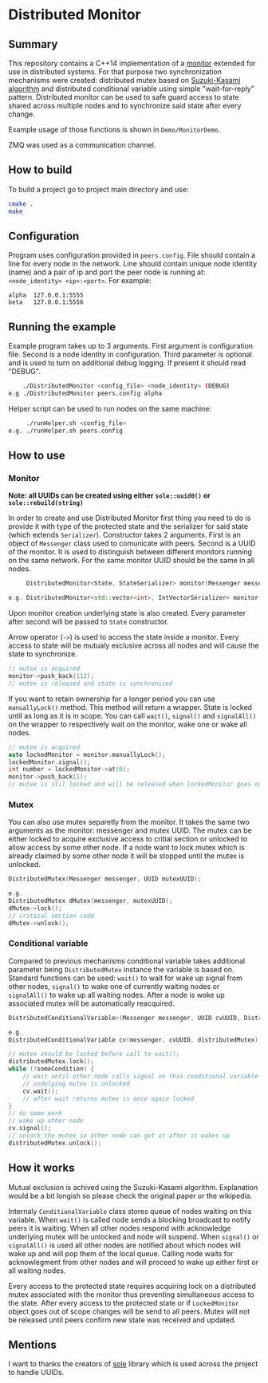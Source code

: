 # Distributed Monitor

## Summary

This repository contains a C++14 implementation of a [monitor](https://en.wikipedia.org/wiki/Monitor_(synchronization)) extended for use in distributed systems. For that purpose two synchronization mechanisms were created: distributed mutex based on [Suzuki-Kasami algorithm](https://en.wikipedia.org/wiki/Suzuki%E2%80%93Kasami_algorithm) and distributed conditional variable using simple "wait-for-reply" pattern. Distributed monitor can be used to safe guard access to state shared across multiple nodes and to synchronize said state after every change.

Example usage of those functions is shown in `Demo/MonitorDemo`.

ZMQ was used as a communication channel.

## How to build

To build a project go to project main directory and use:

```bash
cmake .
make
```

## Configuration

Program uses configuration provided in `peers.config`. File should contain a line for every node in the network. Line should contain unique node identity (name) and a pair of ip and port the peer node is running at: `<node_identity> <ip>:<port>`. For example:

```plaintext
alpha  127.0.0.1:5555
beta   127.0.0.1:5556
```

## Running the example

Example program takes up to 3 arguments. First argument is configuration file. Second is a node identity in configuration. Third parameter is optional and is used to turn on additional debug logging. If present it should read "DEBUG".

```bash
    ./DistributedMonitor <config_file> <node_identity> (DEBUG)
e.g ./DistributedMonitor peers.config alpha
```

Helper script can be used to run nodes on the same machine:

```bash
     ./runHelper.sh <config_file>
e.g. ./runHelper.sh peers.config
```

## How to use

### Monitor

**Note: all UUIDs can be created using either `sole::uuid0()` or `sole::rebuild(string)`**

In order to create and use Distributed Monitor first thing you need to do is provide it with type of the protected state and the serializer for said state (which extends `Serializer`). Constructor takes 2 arguments. First is an object of `Messenger` class used to comunicate with peers. Second is a UUID of the monitor. It is used to distinguish between different monitors running on the same network. For the same monitor UUID should be the same in all nodes.

```cpp
     DistributedMonitor<State, StateSerializer> monitor(Messenger messenger, UUID monitorUUID, ...);

e.g. DistributedMonitor<std::vector<int>, IntVectorSerializer> monitor(messenger, monitorUUID);
```

Upon monitor creation underlying state is also created. Every parameter after second will be passed to `State` constructor.

Arrow operator (`->`) is used to access the state inside a monitor. Every access to state will be mutualy exclusive across all nodes and will cause the state to synchronize.

```cpp
// mutex is acquired
monitor->push_back(112);
// mutex is released and state is synchronized
```

If you want to retain ownership for a longer period you can use `manuallyLock()` method. This method will return a wrapper. State is locked until as long as it is in scope. You can call `wait()`, `signal()` and `signalAll()` on the wrapper to respectively wait on the monitor, wake one or wake all nodes.

```cpp
// mutex is acquired
auto lockedMonitor = monitor.manuallyLock();
lockedMonitor.signal();
int number = lockedMonitor->at(0);
monitor->push_back(1);
// mutex is stil locked and will be released when lockedMonitor goes out of scope
```

### Mutex

You can also use mutex separetly from the monitor. It takes the same two arguments as the monitor: messenger and mutex UUID. The mutex can be either locked to acquire exclusive access to critial section or unlocked to allow access by some other node. If a node want to lock mutex which is already claimed by some other node it will be stopped until the mutex is unlocked.

```cpp
DistributedMutex(Messenger messenger, UUID mutexUUID);

e.g.
DistributedMutex dMutex(messenger, mutexUUID);
dMutex->lock();
// critical section code
dMutex->unlock();
```

### Conditional variable

Compared to previous mechanisms conditional variable takes additional parameter being `DistributedMutex` instance the variable is based on. Standard functions can be used: `wait()` to wait for wake up signal from other nodes, `signal()` to wake one of currently waiting nodes or `signalAll()` to wake up all waiting nodes. After a node is woke up associated mutex will be automatically reacquired.

```cpp
DistributedConditionalVariable>(Messenger messenger, UUID cvUUID, DistributedMutex distributedMutex);

e.g.
DistributedConditionalVariable cv(messenger, cvUUID, distributedMutex);

// mutex should be locked before call to wait();
distributedMutex.lock();
while (!someCondition) {
    // wait until other node calls signal on this conditional variable
    // undelying mutex is unlocked
    cv.wait();
    // after wait returns mutex is once again locked
}
// do some work
// wake up other node
cv.signal();
// unlock the mutex so other node can get it after it wakes up
distributedMutex.unlock();
```

## How it works

Mutual exclusion is achived using the Suzuki-Kasami algorithm. Explanation would be a bit longish so please check the original paper or the wikipedia.

Internaly `ConditionalVariable` class stores queue of nodes waiting on this variable. When `wait()` is called node sends a blocking broadcast to notify peers it is waiting. When all other nodes respond with acknowledge underlying mutex will be unlocked and node will suspend. When `signal()` or `signalAll()` is used all other nodes are notified about which nodes will wake up and will pop them of the local queue. Calling node waits for acknowlegment from other nodes and will proceed to wake up either first or all waiting nodes.

Every access to the protected state requires acquiring lock on a distributed mutex associated with the monitor thus preventing simultaneous access to the state. After every access to the protected state or if `LockedMonitor` object goes out of scope changes will be send to all peers. Mutex will not be released until peers confirm new state was received and updated.

## Mentions

I want to thanks the creators of [sole](https://github.com/r-lyeh-archived/sole) library which is used across the project to handle UUIDs.
